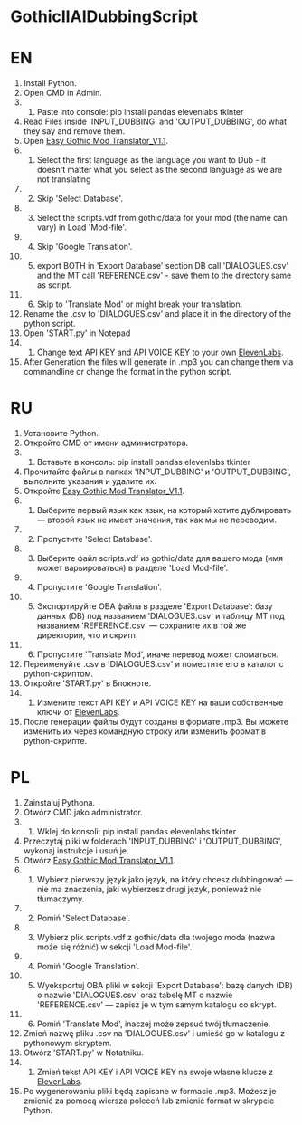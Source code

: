 # GothicIIAIDubbingScript

# EN

1. Install Python.
2. Open CMD in Admin.
2. 1. Paste into console: 
pip install pandas elevenlabs tkinter
3. Read Files inside 'INPUT_DUBBING' and 'OUTPUT_DUBBING', do what they say and remove them.
4. Open [Easy Gothic Mod Translator_V1.1](https://worldofplayers.ru/threads/41696/).
4. 1. Select the first language as the language you want to Dub - it doesn't matter what you select as the second language as we are not translating
4. 2. Skip 'Select Database'.
4. 3. Select the scripts.vdf from gothic/data for your mod (the name can vary) in Load 'Mod-file'.
4. 4. Skip 'Google Translation'.
4. 5. export BOTH in 'Export Database' section DB call 'DIALOGUES.csv' and the MT call 'REFERENCE.csv' - save them to the directory same as script.
4. 6. Skip to 'Translate Mod' or might break your translation.
5. Rename the .csv to 'DIALOGUES.csv' and place it in the directory of the python script.
6. Open 'START.py' in Notepad
6. 1. Change text API KEY and API VOICE KEY to your own [ElevenLabs](https://elevenlabs.io/app/settings/api-keys).
7. After Generation the files will generate in .mp3 you can change them via commandline or change the format in the python script.

# RU

1. Установите Python.
2. Откройте CMD от имени администратора.
2. 1. Вставьте в консоль:
pip install pandas elevenlabs tkinter
3. Прочитайте файлы в папках 'INPUT_DUBBING' и 'OUTPUT_DUBBING', выполните указания и удалите их.
4. Откройте [Easy Gothic Mod Translator_V1.1](https://worldofplayers.ru/threads/41696/).
4. 1. Выберите первый язык как язык, на который хотите дублировать — второй язык не имеет значения, так как мы не переводим.
4. 2. Пропустите 'Select Database'.
4. 3. Выберите файл scripts.vdf из gothic/data для вашего мода (имя может варьироваться) в разделе 'Load Mod-file'.
4. 4. Пропустите 'Google Translation'.
4. 5. Экспортируйте ОБА файла в разделе 'Export Database': базу данных (DB) под названием 'DIALOGUES.csv' и таблицу MT под названием 'REFERENCE.csv' — сохраните их в той же директории, что и скрипт.
4. 6. Пропустите 'Translate Mod', иначе перевод может сломаться.
5. Переименуйте .csv в 'DIALOGUES.csv' и поместите его в каталог с python-скриптом.
6. Откройте 'START.py' в Блокноте.
6. 1. Измените текст API KEY и API VOICE KEY на ваши собственные ключи от [ElevenLabs](https://elevenlabs.io/app/settings/api-keys).
7. После генерации файлы будут созданы в формате .mp3. Вы можете изменить их через командную строку или изменить формат в python-скрипте.

# PL

1. Zainstaluj Pythona.
2. Otwórz CMD jako administrator.
2. 1. Wklej do konsoli:
pip install pandas elevenlabs tkinter
3. Przeczytaj pliki w folderach 'INPUT_DUBBING' i 'OUTPUT_DUBBING', wykonaj instrukcje i usuń je.
4. Otwórz [Easy Gothic Mod Translator_V1.1](https://worldofplayers.ru/threads/41696/).
4. 1. Wybierz pierwszy język jako język, na który chcesz dubbingować — nie ma znaczenia, jaki wybierzesz drugi język, ponieważ nie tłumaczymy.
4. 2. Pomiń 'Select Database'.
4. 3. Wybierz plik scripts.vdf z gothic/data dla twojego moda (nazwa może się różnić) w sekcji 'Load Mod-file'.
4. 4. Pomiń 'Google Translation'.
4. 5. Wyeksportuj OBA pliki w sekcji 'Export Database': bazę danych (DB) o nazwie 'DIALOGUES.csv' oraz tabelę MT o nazwie 'REFERENCE.csv' — zapisz je w tym samym katalogu co skrypt.
4. 6. Pomiń 'Translate Mod', inaczej może zepsuć twój tłumaczenie.
5. Zmień nazwę pliku .csv na 'DIALOGUES.csv' i umieść go w katalogu z pythonowym skryptem.
6. Otwórz 'START.py' w Notatniku.
6. 1. Zmień tekst API KEY i API VOICE KEY na swoje własne klucze z [ElevenLabs](https://elevenlabs.io/app/settings/api-keys).
7. Po wygenerowaniu pliki będą zapisane w formacie .mp3. Możesz je zmienić za pomocą wiersza poleceń lub zmienić format w skrypcie Python.
